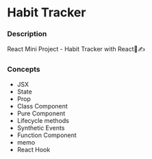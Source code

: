 # Habit Tracker
### Description
React Mini Project - Habit Tracker with React📕✍

### Concepts
* JSX
* State
* Prop
* Class Component
* Pure Component
* Lifecycle methods
* Synthetic Events
* Function Component
* memo
* React Hook

